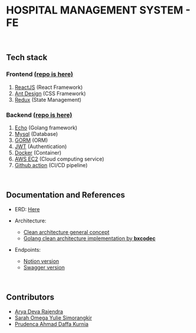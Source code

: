 # HOSPITAL MANAGEMENT SYSTEM - FE

<br>

## Tech stack

### Frontend [(repo is here)](https://github.com/prudencadaffa/finalproject-hms-fe)

1. [ReactJS](https://reactjs.org/) (React Framework)
2. [Ant Design](https://ant.design/) (CSS Framework)
3. [Redux](https://redux.js.org/) (State Management)

### Backend [(repo is here)](https://github.com/prudencadaffa/finalproject-hms-be)

1. [Echo](https://echo.labstack.com/) (Golang framework)
2. [Mysql](https://www.mysql.com/) (Database)
3. [GORM](https://gorm.io/) (ORM)
4. [JWT](https://jwt.io/) (Authentication)
5. [Docker](https://www.docker.com/) (Container)
6. [AWS EC2](https://aws.amazon.com/ec2/) (Cloud computing service)
7. [Github action](https://github.com/features/actions) (CI/CD pipeline)

<br>

## Documentation and References

- ERD: [Here](https://app.diagrams.net/#G1Im7dtECUqwuw3eY3a06-I8kfT5nb__er)

- Architecture:

  - [Clean architecture general concept](https://blog.cleancoder.com/uncle-bob/2012/08/13/the-clean-architecture.html)
  - [Golang clean architecture implementation by **bxcodec**](https://github.com/bxcodec/go-clean-arch)

- Endpoints:

  - [Notion version](https://dented-neighbor-55b.notion.site/Endpoints-a872a8843a914264998422e1dccdd684)
  - [Swagger version](https://app.swaggerhub.com/apis/prudenca08/hms/1.0.0/)

<br>

## Contributors

- [Arya Deva Rajendra](https://github.com/raj847)
- [Sarah Omega Yulie Simorangkir](https://github.com/sarahsimorangkir)
- [Prudenca Ahmad Daffa Kurnia](https://github.com/prudencadaffa)
